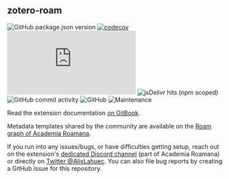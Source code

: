 ## zotero-roam
 
![GitHub package.json version](https://img.shields.io/github/package-json/v/alixlahuec/zotero-roam?style=flat-square)
[![codecov](https://codecov.io/gh/alixlahuec/zotero-roam/branch/main/graph/badge.svg?token=32DK4326KK)](https://codecov.io/gh/alixlahuec/zotero-roam)
![File size in bytes for zoteroRoam.min.js](https://img.shields.io/github/size/alixlahuec/zotero-roam/dist/zoteroRoam.min.js?label=size%20%28minified%29&style=flat-square)
![jsDelivr hits (npm scoped)](https://img.shields.io/jsdelivr/npm/hm/@alixlahuec/zotero-roam?style=flat-square)
![GitHub commit activity](https://img.shields.io/github/commit-activity/w/alixlahuec/zotero-roam)
![GitHub](https://img.shields.io/github/license/alixlahuec/zotero-roam)
![Maintenance](https://img.shields.io/maintenance/yes/2022?style=flat-square)

Read the extension documentation [on GitBook](https://alix-lahuec.gitbook.io/zotero-roam/). 

Metadata templates shared by the community are available on the [Roam graph of Academia Roamana](https://roamresearch.com/#/app/AcademiaRoamana/page/pJvpz2sln). 

If you run into any issues/bugs, or have difficulties getting setup, reach out on the extension's [dedicated Discord channel](https://discord.com/invite/NkAjrm7Xpw) (part of Academia Roamana) or directly on [Twitter @AlixLahuec](https://twitter.com/AlixLahuec). You can also file bug reports by creating a GitHub issue for this repository.

